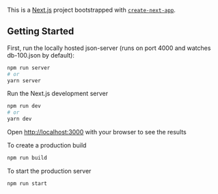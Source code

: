 This is a [Next.js](https://nextjs.org/) project bootstrapped with [`create-next-app`](https://github.com/vercel/next.js/tree/canary/packages/create-next-app).

## Getting Started

First, run the locally hosted json-server (runs on port 4000 and watches db-100.json by default):

```bash
npm run server
# or
yarn server
```

Run the Next.js development server

```bash
npm run dev
# or
yarn dev
```

Open [http://localhost:3000](http://localhost:3000) with your browser to see the results

To create a production build

```bash
npm run build
```

To start the production server

```bash
npm run start
```
